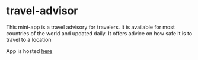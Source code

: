 # travel-advisor

This mini-app is a travel advisory for travelers. It is available for most countries of the world and updated daily. It offers advice on how safe it is to travel to a location

App is hosted [here](https://silly-shannon-b018fd.netlify.com/)
